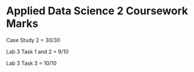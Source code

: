 # Applied Data Science 2 Coursework Marks
Case Study 2 = 30/30

Lab 3 Task 1 and 2 = 9/10

Lab 3 Task 3 = 10/10
